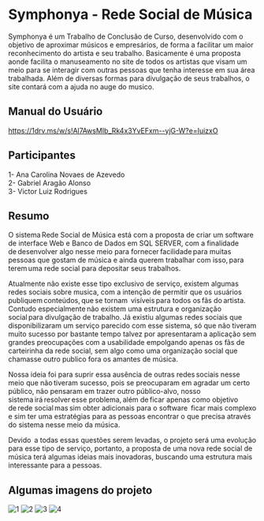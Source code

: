 # Symphonya - Rede Social de Música

Symphonya é um Trabalho de Conclusão de Curso, desenvolvido com o objetivo de aproximar músicos e empresários, de forma a facilitar um maior reconhecimento do artista e seu trabalho. Basicamente é uma proposta aonde facilita o manuseamento no site de  todos os artistas que visam um meio para se interagir com outras pessoas que tenha interesse em sua área trabalhada. Além de diversas formas para divulgação de seus trabalhos, o site contará com a ajuda no auge do musico. 

## Manual do Usuário
https://1drv.ms/w/s!Al7AwsMIb_Rk4x3YvEFxm--yjG-W?e=IuizxO

## Participantes
1- Ana Carolina Novaes de Azevedo <br />
2- Gabriel Aragão Alonso <br />
3- Victor Luiz Rodrigues <br />

## Resumo
O sistema Rede Social de Música está com a proposta de criar um software de interface Web e Banco de Dados em SQL SERVER, com a finalidade de desenvolver algo nesse meio para fornecer facilidade para muitas pessoas que gostam de música e ainda querem trabalhar com isso, para terem uma rede social para depositar seus trabalhos.  

Atualmente não existe esse tipo exclusivo de serviço, existem algumas redes sociais sobre musica, com a intenção de permitir que os usuários publiquem conteúdos, que se tornam  visíveis para todos os fãs do artista. Contudo especialmente não existem uma estrutura e organização social para divulgação de trabalho. Já existiu algumas redes sociais que disponibilizaram um serviço parecido com esse sistema, só que não tiveram muito sucesso por bastante tempo talvez por apresentaram a aplicação sem grandes preocupações com a usabilidade empolgando apenas os fãs de carteirinha da rede social, sem algo como uma organização social que chamasse outro publico fora os amantes de música.  

Nossa ideia foi para suprir essa ausência de outras redes sociais nesse meio que não tiveram sucesso, pois se preocuparam em agradar um certo público, não pensaram em trazer outro público-alvo, nosso sistema irá resolver esse problema, além de ficar apenas como objetivo de rede social mas sim obter adicionais para o software  ficar mais complexo e sim ter uma estratégias para as pessoas encontrar o que precisa através do sistema nesse meio da música. 

Devido  a todas essas questões serem levadas, o projeto será uma evolução para esse tipo de serviço, portanto, a proposta de uma nova rede social de música terá algumas ideias mais inovadoras, buscando uma estrutura mais interessante para a pessoas.

## Algumas imagens do projeto
![1](https://user-images.githubusercontent.com/25436067/112567206-3442e000-8dbf-11eb-9b86-c200fd521010.PNG)
![2](https://user-images.githubusercontent.com/25436067/112567259-4b81cd80-8dbf-11eb-92c7-c3c3cc8cc5cd.PNG)
![3](https://user-images.githubusercontent.com/25436067/112567338-6fddaa00-8dbf-11eb-8efb-1e8e7ea5fe32.PNG)
![4](https://user-images.githubusercontent.com/25436067/112567386-8421a700-8dbf-11eb-900f-90fd88700653.PNG)
